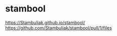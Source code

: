 # stambool
https://Stambuliak.github.io/stambool/
https://github.com/Stambuliak/stambool/pull/1/files